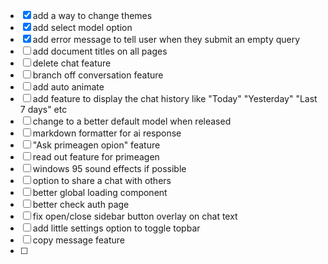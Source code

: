 - [x] add a way to change themes
- [x] add select model option
- [x] add error message to tell user when they submit an empty query
- [ ] add document titles on all pages
- [ ] delete chat feature
- [ ] branch off conversation feature
- [ ] add auto animate
- [ ] add feature to display the chat history like "Today" "Yesterday" "Last 7 days" etc
- [ ] change to a better default model when released
- [ ] markdown formatter for ai response
- [ ] "Ask primeagen opion" feature
- [ ] read out feature for primeagen
- [ ] windows 95 sound effects if possible
- [ ] option to share a chat with others
- [ ] better global loading component
- [ ] better check auth page
- [ ] fix open/close sidebar button overlay on chat text
- [ ] add little settings option to toggle topbar
- [ ] copy message feature
- [ ]
